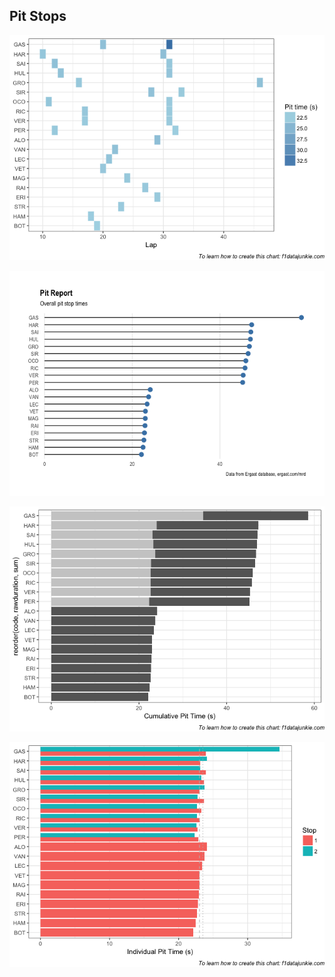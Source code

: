 ## Pit Stops

![](images/f1_2018_chn-pithistory-1.png)<!-- -->

![](images/f1_2018_chn-pitlollipop-1.png)<!-- -->

![](images/f1_2018_chn-pitStackedCumul-1.png)<!-- -->

![](images/f1_2018_chn-pitDodged-1.png)<!-- -->
